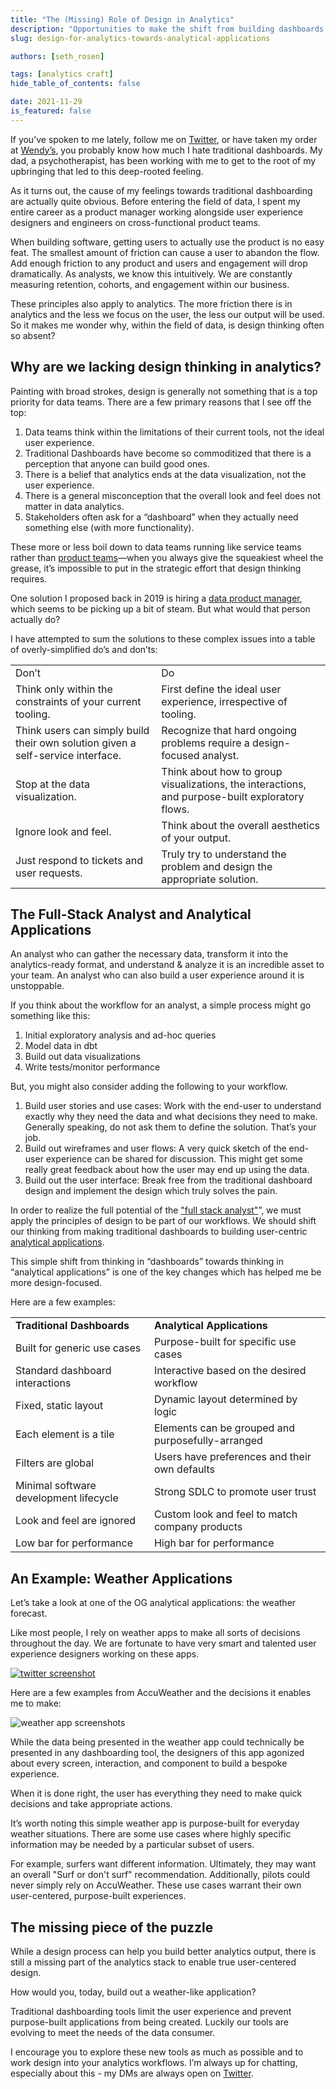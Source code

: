 ```yaml
---
title: "The (Missing) Role of Design in Analytics"
description: "Opportunities to make the shift from building dashboards to designing analytical applications."
slug: design-for-analytics-towards-analytical-applications

authors: [seth_rosen]

tags: [analytics craft]
hide_table_of_contents: false

date: 2021-11-29
is_featured: false
---
```


If you’ve spoken to me lately, follow me on [Twitter](https://twitter.com/sethrosen), or have taken my order at [Wendy’s](https://i.ytimg.com/vi/_oMc4eD9-XM/maxresdefault.jpg), you probably know how much I hate traditional dashboards. My dad, a psychotherapist, has been working with me to get to the root of my upbringing that led to this deep-rooted feeling. 

<!--truncate-->

As it turns out, the cause of my feelings towards traditional dashboarding are actually quite obvious. Before entering the field of data, I spent my entire career as a product manager working alongside user experience designers and engineers on cross-functional product teams. 

When building software, getting users to actually use the product is no easy feat. The smallest amount of friction can cause a user to abandon the flow. Add enough friction to any product and users and engagement will drop dramatically.  As analysts, we know this intuitively. We are constantly measuring retention, cohorts, and engagement within our business. 

These principles also apply to analytics. The more friction there is in analytics and the less we focus on the user, the less our output will be used. So it makes me wonder why, within the field of data, is design thinking often so absent? 


## Why are we lacking design thinking in analytics? 

Painting with broad strokes, design is generally not something that is a top priority for data teams. There are a few primary reasons that I see off the top:

1. Data teams think within the limitations of their current tools, not the ideal user experience.
2. Traditional Dashboards have become so commoditized that there is a perception that anyone can build good ones.
3. There is a belief that analytics ends at the data visualization, not the user experience.
4. There is a general misconception that the overall look and feel does not matter in data analytics.
5. Stakeholders often ask for a “dashboard” when they actually need something else (with more functionality).

These more or less boil down to data teams running like service teams rather than [product teams](https://locallyoptimistic.com/post/run-your-data-team-like-a-product-team/)—when you always give the squeakiest wheel the grease, it’s impossible to put in the strategic effort that design thinking requires.

One solution I proposed back in 2019 is hiring a [data product manager](https://www.linkedin.com/pulse/why-your-organization-may-need-data-product-manager-seth-rosen/), which seems to be picking up a bit of steam. But what would that person actually do?

 I have attempted to sum the solutions to these complex issues into a table of overly-simplified do’s and don’ts:

<table>
  <tr>
   <td>Don’t
   </td>
   <td>Do
   </td>
  </tr>
  <tr>
   <td>Think only within the constraints of your current tooling.
   </td>
   <td>First define the ideal user experience, irrespective of tooling.  
   </td>
  </tr>
  <tr>
   <td>Think users can simply build their own solution given a self-service interface.
   </td>
   <td>Recognize that hard ongoing problems require a design-focused analyst.
   </td>
  </tr>
  <tr>
   <td>Stop at the data visualization.
   </td>
   <td>Think about how to group visualizations, the interactions, and purpose-built exploratory flows.
   </td>
  </tr>
  <tr>
   <td>Ignore look and feel.
   </td>
   <td>Think about the overall aesthetics of your output.
   </td>
  </tr>
  <tr>
   <td>Just respond to tickets and user requests.
   </td>
   <td>Truly try to understand the problem and design the appropriate solution.
   </td>
  </tr>
</table>

## The Full-Stack Analyst and Analytical Applications

An analyst who can gather the necessary data, transform it into the analytics-ready format, and understand & analyze it is an incredible asset to your team. An analyst who can also build a user experience around it is unstoppable.

If you think about the workflow for an analyst, a simple process might go something like this:

1. Initial exploratory analysis and ad-hoc queries
2. Model data in dbt 
3. Build out data visualizations
4. Write tests/monitor performance 

But, you might also consider adding the following to your workflow.

1. Build user stories and use cases: Work with the end-user to understand exactly why they need the data and what decisions they need to make. Generally speaking, do not ask them to define the solution. That’s your job.
2. Build out wireframes and user flows: A very quick sketch of the end-user experience can be shared for discussion. This might get some really great feedback about how the user may end up using the data.
3. Build out the user interface: Break free from the traditional dashboard design and implement the design which truly solves the pain.

In order to realize the full potential of the ["full stack analyst"](https://roundup.getdbt.com/p/seth-rosen-topcoat)”, we must apply the principles of design to be part of our workflows. We should shift our thinking from making traditional dashboards to building user-centric [analytical applications](https://towardsdatascience.com/the-analytical-application-stack-eead8ce6b70).

This simple shift from thinking in “dashboards” towards thinking in “analytical applications” is one of the key changes which has helped me be more design-focused.

Here are a few examples:


<table>
  <tr>
   <td><strong>Traditional Dashboards</strong>
   </td>
   <td><strong>Analytical Applications</strong>
   </td>
  </tr>
  <tr>
   <td>Built for generic use cases
   </td>
   <td>Purpose-built for specific use cases
   </td>
  </tr>
  <tr>
   <td>Standard dashboard interactions
   </td>
   <td>Interactive based on the desired workflow
   </td>
  </tr>
  <tr>
   <td>Fixed, static layout
   </td>
   <td>Dynamic layout determined by logic
   </td>
  </tr>
  <tr>
   <td>Each element is a tile
   </td>
   <td>Elements can be grouped and purposefully-arranged
   </td>
  </tr>
  <tr>
   <td>Filters are global
   </td>
   <td>Users have preferences and their own defaults
   </td>
  </tr>
  <tr>
   <td>Minimal software development lifecycle 
   </td>
   <td>Strong SDLC to promote user trust
   </td>
  </tr>
  <tr>
   <td>Look and feel are ignored
   </td>
   <td>Custom look and feel to match company products
   </td>
  </tr>
  <tr>
   <td>Low bar for performance
   </td>
   <td>High bar for performance
   </td>
  </tr>
</table>


## An Example: Weather Applications

Let’s take a look at one of the OG analytical applications: the weather forecast.

Like most people, I rely on weather apps to make all sorts of decisions throughout the day. We are fortunate  to have very smart and talented user experience designers working on these apps.

[![twitter screenshot](/img/blog/analyst-ux-twitter.png)](https://twitter.com/sethrosen/status/1455176609288396807)

Here are a few examples from AccuWeather and the decisions it enables me to make:

![weather app screenshots](/img/blog/analyst-ux-weather.png)

While the data being presented in the weather app could technically be presented in any dashboarding tool, the designers of this app agonized about every screen, interaction, and component to build a bespoke experience.  

When it is done right, the user has everything they need to make quick decisions and take appropriate actions.

It’s worth noting this simple weather app is purpose-built for everyday weather situations. There are some use cases where highly specific information may be needed by a particular subset of users. 

For example, surfers want different information. Ultimately, they may want an overall "Surf or don't surf" recommendation. Additionally, pilots could never simply rely on AccuWeather. These use cases warrant their own user-centered, purpose-built experiences.


## The missing piece of the puzzle

While a design process can help you build better analytics output, there is still a missing part of the analytics stack to enable true user-centered design. 

How would you, today, build out a weather-like application? 

Traditional dashboarding tools limit the user experience and prevent purpose-built applications from being created. Luckily our tools are evolving to meet the needs of the data consumer. 

I encourage you to explore these new tools as much as possible and to work design into your analytics workflows. I’m always up for chatting, especially about this - my DMs are always open on [Twitter](https://twitter.com/sethrosen).
